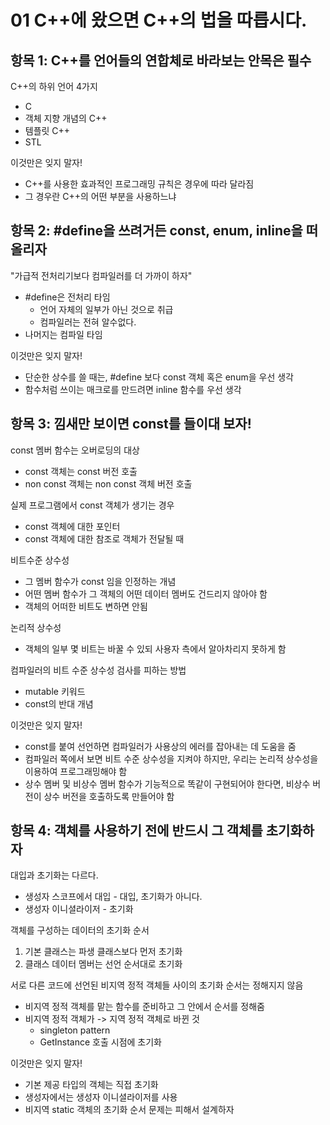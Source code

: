 # 01 C++에 왔으면 C++의 법을 따릅시다.
## 항목 1: C++를 언어들의 연합체로 바라보는 안목은 필수
C++의 하위 언어 4가지
* C
* 객체 지향 개념의 C++
* 템플릿 C++
* STL

이것만은 잊지 말자!
* C++를 사용한 효과적인 프로그래밍 규칙은 경우에 따라 달라짐
* 그 경우란 C++의 어떤 부분을 사용하느냐

## 항목 2: #define을 쓰려거든 const, enum, inline을 떠올리자
"가급적 전처리기보다 컴파일러를 더 가까이 하자"
* #define은 전처리 타임
  * 언어 자체의 일부가 아닌 것으로 취급
  * 컴파일러는 전혀 알수없다.
* 나머지는 컴파일 타임

이것만은 잊지 말자!
* 단순한 상수를 쓸 때는, #define 보다 const 객체 혹은 enum을 우선 생각
* 함수처럼 쓰이는 매크로를 만드려면 inline 함수를 우선 생각

## 항목 3: 낌새만 보이면 const를 들이대 보자!
const 멤버 함수는 오버로딩의 대상
* const 객체는 const 버전 호출
* non const 객체는 non const 객체 버전 호출

실제 프로그램에서 const 객체가 생기는 경우
* const 객체에 대한 포인터
* const 객체에 대한 참조로 객체가 전달될 때

비트수준 상수성
* 그 멤버 함수가 const 임을 인정하는 개념
* 어떤 멤버 함수가 그 객체의 어떤 데이터 멤버도 건드리지 않아야 함
* 객체의 어떠한 비트도 변하면 안됨

논리적 상수성
* 객체의 일부 몇 비트는 바꿀 수 있되 사용자 측에서 알아차리지 못하게 함

컴파일러의 비트 수준 상수성 검사를 피하는 방법
* mutable 키워드
* const의 반대 개념

이것만은 잊지 말자!
* const를 붙여 선언하면 컴파일러가 사용상의 에러를 잡아내는 데 도움을 줌
* 컴파일러 쪽에서 보면 비트 수준 상수성을 지켜야 하지만, 우리는 논리적 상수성을 이용하여 프로그래밍해야 함
* 상수 멤버 및 비상수 멤버 함수가 기능적으로 똑같이 구현되어야 한다면, 비상수 버전이 상수 버전을 호출하도록 만들어야 함

## 항목 4: 객체를 사용하기 전에 반드시 그 객체를 초기화하자
대입과 초기화는 다르다.
* 생성자 스코프에서 대입 - 대입, 초기화가 아니다.
* 생성자 이니셜라이저 - 초기화

객체를 구성하는 데이터의 초기화 순서
1. 기본 클래스는 파생 클래스보다 먼저 초기화
2. 클래스 데이터 멤버는 선언 순서대로 초기화


서로 다른 코드에 선언된 비지역 정적 객체들 사이의 초기화 순서는 정해지지 않음
* 비지역 정적 객체를 맡는 함수를 준비하고 그 안에서 순서를 정해줌
* 비지역 정적 객체가 -> 지역 정적 객체로 바뀐 것
  * singleton pattern
  * GetInstance 호출 시점에 초기화

이것만은 잊지 말자!
* 기본 제공 타입의 객체는 직접 초기화
* 생성자에서는 생성자 이니셜라이저를 사용
* 비지역 static 객체의 초기화 순서 문제는 피해서 설계하자